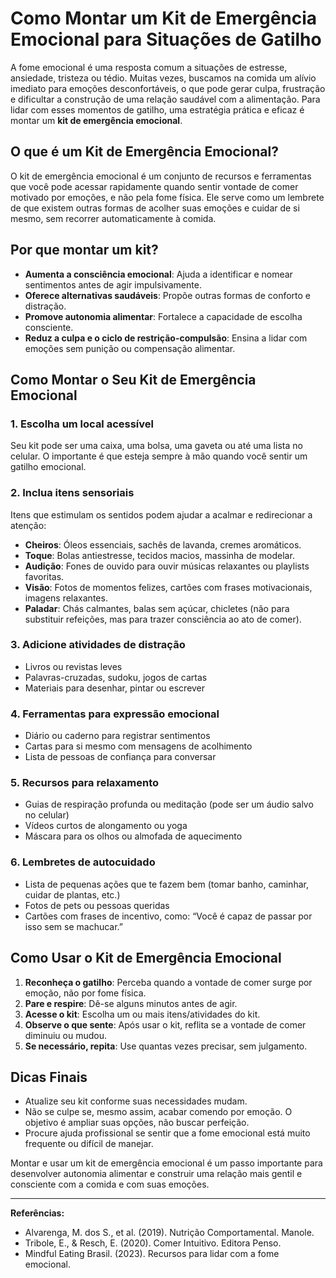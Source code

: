 
# Como Montar um Kit de Emergência Emocional para Situações de Gatilho

A fome emocional é uma resposta comum a situações de estresse, ansiedade, tristeza ou tédio. Muitas vezes, buscamos na comida um alívio imediato para emoções desconfortáveis, o que pode gerar culpa, frustração e dificultar a construção de uma relação saudável com a alimentação. Para lidar com esses momentos de gatilho, uma estratégia prática e eficaz é montar um **kit de emergência emocional**.

## O que é um Kit de Emergência Emocional?

O kit de emergência emocional é um conjunto de recursos e ferramentas que você pode acessar rapidamente quando sentir vontade de comer motivado por emoções, e não pela fome física. Ele serve como um lembrete de que existem outras formas de acolher suas emoções e cuidar de si mesmo, sem recorrer automaticamente à comida.

## Por que montar um kit?

- **Aumenta a consciência emocional**: Ajuda a identificar e nomear sentimentos antes de agir impulsivamente.
- **Oferece alternativas saudáveis**: Propõe outras formas de conforto e distração.
- **Promove autonomia alimentar**: Fortalece a capacidade de escolha consciente.
- **Reduz a culpa e o ciclo de restrição-compulsão**: Ensina a lidar com emoções sem punição ou compensação alimentar.

## Como Montar o Seu Kit de Emergência Emocional

### 1. Escolha um local acessível

Seu kit pode ser uma caixa, uma bolsa, uma gaveta ou até uma lista no celular. O importante é que esteja sempre à mão quando você sentir um gatilho emocional.

### 2. Inclua itens sensoriais

Itens que estimulam os sentidos podem ajudar a acalmar e redirecionar a atenção:

- **Cheiros**: Óleos essenciais, sachês de lavanda, cremes aromáticos.
- **Toque**: Bolas antiestresse, tecidos macios, massinha de modelar.
- **Audição**: Fones de ouvido para ouvir músicas relaxantes ou playlists favoritas.
- **Visão**: Fotos de momentos felizes, cartões com frases motivacionais, imagens relaxantes.
- **Paladar**: Chás calmantes, balas sem açúcar, chicletes (não para substituir refeições, mas para trazer consciência ao ato de comer).

### 3. Adicione atividades de distração

- Livros ou revistas leves
- Palavras-cruzadas, sudoku, jogos de cartas
- Materiais para desenhar, pintar ou escrever

### 4. Ferramentas para expressão emocional

- Diário ou caderno para registrar sentimentos
- Cartas para si mesmo com mensagens de acolhimento
- Lista de pessoas de confiança para conversar

### 5. Recursos para relaxamento

- Guias de respiração profunda ou meditação (pode ser um áudio salvo no celular)
- Vídeos curtos de alongamento ou yoga
- Máscara para os olhos ou almofada de aquecimento

### 6. Lembretes de autocuidado

- Lista de pequenas ações que te fazem bem (tomar banho, caminhar, cuidar de plantas, etc.)
- Fotos de pets ou pessoas queridas
- Cartões com frases de incentivo, como: “Você é capaz de passar por isso sem se machucar.”

## Como Usar o Kit de Emergência Emocional

1. **Reconheça o gatilho**: Perceba quando a vontade de comer surge por emoção, não por fome física.
2. **Pare e respire**: Dê-se alguns minutos antes de agir.
3. **Acesse o kit**: Escolha um ou mais itens/atividades do kit.
4. **Observe o que sente**: Após usar o kit, reflita se a vontade de comer diminuiu ou mudou.
5. **Se necessário, repita**: Use quantas vezes precisar, sem julgamento.

## Dicas Finais

- Atualize seu kit conforme suas necessidades mudam.
- Não se culpe se, mesmo assim, acabar comendo por emoção. O objetivo é ampliar suas opções, não buscar perfeição.
- Procure ajuda profissional se sentir que a fome emocional está muito frequente ou difícil de manejar.

Montar e usar um kit de emergência emocional é um passo importante para desenvolver autonomia alimentar e construir uma relação mais gentil e consciente com a comida e com suas emoções.

___
**Referências:**
- Alvarenga, M. dos S., et al. (2019). Nutrição Comportamental. Manole.
- Tribole, E., & Resch, E. (2020). Comer Intuitivo. Editora Penso.
- Mindful Eating Brasil. (2023). Recursos para lidar com a fome emocional.
```
